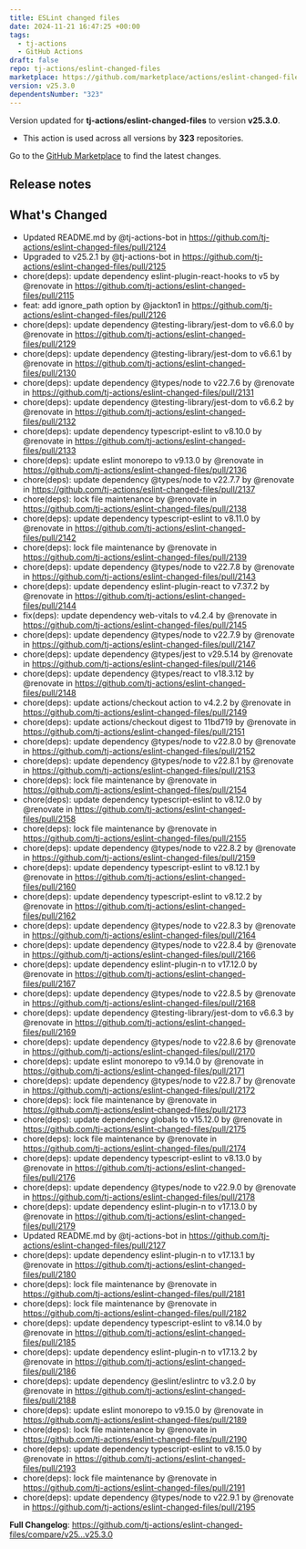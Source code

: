 ```yaml
---
title: ESLint changed files
date: 2024-11-21 16:47:25 +00:00
tags:
  - tj-actions
  - GitHub Actions
draft: false
repo: tj-actions/eslint-changed-files
marketplace: https://github.com/marketplace/actions/eslint-changed-files
version: v25.3.0
dependentsNumber: "323"
---
```



Version updated for **tj-actions/eslint-changed-files** to version **v25.3.0**.
- This action is used across all versions by **323** repositories.

Go to the [GitHub Marketplace](https://github.com/marketplace/actions/eslint-changed-files) to find the latest changes.

## Release notes

## What's Changed
* Updated README.md by @tj-actions-bot in https://github.com/tj-actions/eslint-changed-files/pull/2124
* Upgraded to v25.2.1 by @tj-actions-bot in https://github.com/tj-actions/eslint-changed-files/pull/2125
* chore(deps): update dependency eslint-plugin-react-hooks to v5 by @renovate in https://github.com/tj-actions/eslint-changed-files/pull/2115
* feat: add ignore_path option by @jackton1 in https://github.com/tj-actions/eslint-changed-files/pull/2126
* chore(deps): update dependency @testing-library/jest-dom to v6.6.0 by @renovate in https://github.com/tj-actions/eslint-changed-files/pull/2129
* chore(deps): update dependency @testing-library/jest-dom to v6.6.1 by @renovate in https://github.com/tj-actions/eslint-changed-files/pull/2130
* chore(deps): update dependency @types/node to v22.7.6 by @renovate in https://github.com/tj-actions/eslint-changed-files/pull/2131
* chore(deps): update dependency @testing-library/jest-dom to v6.6.2 by @renovate in https://github.com/tj-actions/eslint-changed-files/pull/2132
* chore(deps): update dependency typescript-eslint to v8.10.0 by @renovate in https://github.com/tj-actions/eslint-changed-files/pull/2133
* chore(deps): update eslint monorepo to v9.13.0 by @renovate in https://github.com/tj-actions/eslint-changed-files/pull/2136
* chore(deps): update dependency @types/node to v22.7.7 by @renovate in https://github.com/tj-actions/eslint-changed-files/pull/2137
* chore(deps): lock file maintenance by @renovate in https://github.com/tj-actions/eslint-changed-files/pull/2138
* chore(deps): update dependency typescript-eslint to v8.11.0 by @renovate in https://github.com/tj-actions/eslint-changed-files/pull/2142
* chore(deps): lock file maintenance by @renovate in https://github.com/tj-actions/eslint-changed-files/pull/2139
* chore(deps): update dependency @types/node to v22.7.8 by @renovate in https://github.com/tj-actions/eslint-changed-files/pull/2143
* chore(deps): update dependency eslint-plugin-react to v7.37.2 by @renovate in https://github.com/tj-actions/eslint-changed-files/pull/2144
* fix(deps): update dependency web-vitals to v4.2.4 by @renovate in https://github.com/tj-actions/eslint-changed-files/pull/2145
* chore(deps): update dependency @types/node to v22.7.9 by @renovate in https://github.com/tj-actions/eslint-changed-files/pull/2147
* chore(deps): update dependency @types/jest to v29.5.14 by @renovate in https://github.com/tj-actions/eslint-changed-files/pull/2146
* chore(deps): update dependency @types/react to v18.3.12 by @renovate in https://github.com/tj-actions/eslint-changed-files/pull/2148
* chore(deps): update actions/checkout action to v4.2.2 by @renovate in https://github.com/tj-actions/eslint-changed-files/pull/2149
* chore(deps): update actions/checkout digest to 11bd719 by @renovate in https://github.com/tj-actions/eslint-changed-files/pull/2151
* chore(deps): update dependency @types/node to v22.8.0 by @renovate in https://github.com/tj-actions/eslint-changed-files/pull/2152
* chore(deps): update dependency @types/node to v22.8.1 by @renovate in https://github.com/tj-actions/eslint-changed-files/pull/2153
* chore(deps): lock file maintenance by @renovate in https://github.com/tj-actions/eslint-changed-files/pull/2154
* chore(deps): update dependency typescript-eslint to v8.12.0 by @renovate in https://github.com/tj-actions/eslint-changed-files/pull/2158
* chore(deps): lock file maintenance by @renovate in https://github.com/tj-actions/eslint-changed-files/pull/2155
* chore(deps): update dependency @types/node to v22.8.2 by @renovate in https://github.com/tj-actions/eslint-changed-files/pull/2159
* chore(deps): update dependency typescript-eslint to v8.12.1 by @renovate in https://github.com/tj-actions/eslint-changed-files/pull/2160
* chore(deps): update dependency typescript-eslint to v8.12.2 by @renovate in https://github.com/tj-actions/eslint-changed-files/pull/2162
* chore(deps): update dependency @types/node to v22.8.3 by @renovate in https://github.com/tj-actions/eslint-changed-files/pull/2164
* chore(deps): update dependency @types/node to v22.8.4 by @renovate in https://github.com/tj-actions/eslint-changed-files/pull/2166
* chore(deps): update dependency eslint-plugin-n to v17.12.0 by @renovate in https://github.com/tj-actions/eslint-changed-files/pull/2167
* chore(deps): update dependency @types/node to v22.8.5 by @renovate in https://github.com/tj-actions/eslint-changed-files/pull/2168
* chore(deps): update dependency @testing-library/jest-dom to v6.6.3 by @renovate in https://github.com/tj-actions/eslint-changed-files/pull/2169
* chore(deps): update dependency @types/node to v22.8.6 by @renovate in https://github.com/tj-actions/eslint-changed-files/pull/2170
* chore(deps): update eslint monorepo to v9.14.0 by @renovate in https://github.com/tj-actions/eslint-changed-files/pull/2171
* chore(deps): update dependency @types/node to v22.8.7 by @renovate in https://github.com/tj-actions/eslint-changed-files/pull/2172
* chore(deps): lock file maintenance by @renovate in https://github.com/tj-actions/eslint-changed-files/pull/2173
* chore(deps): update dependency globals to v15.12.0 by @renovate in https://github.com/tj-actions/eslint-changed-files/pull/2175
* chore(deps): lock file maintenance by @renovate in https://github.com/tj-actions/eslint-changed-files/pull/2174
* chore(deps): update dependency typescript-eslint to v8.13.0 by @renovate in https://github.com/tj-actions/eslint-changed-files/pull/2176
* chore(deps): update dependency @types/node to v22.9.0 by @renovate in https://github.com/tj-actions/eslint-changed-files/pull/2178
* chore(deps): update dependency eslint-plugin-n to v17.13.0 by @renovate in https://github.com/tj-actions/eslint-changed-files/pull/2179
* Updated README.md by @tj-actions-bot in https://github.com/tj-actions/eslint-changed-files/pull/2127
* chore(deps): update dependency eslint-plugin-n to v17.13.1 by @renovate in https://github.com/tj-actions/eslint-changed-files/pull/2180
* chore(deps): lock file maintenance by @renovate in https://github.com/tj-actions/eslint-changed-files/pull/2181
* chore(deps): lock file maintenance by @renovate in https://github.com/tj-actions/eslint-changed-files/pull/2182
* chore(deps): update dependency typescript-eslint to v8.14.0 by @renovate in https://github.com/tj-actions/eslint-changed-files/pull/2185
* chore(deps): update dependency eslint-plugin-n to v17.13.2 by @renovate in https://github.com/tj-actions/eslint-changed-files/pull/2186
* chore(deps): update dependency @eslint/eslintrc to v3.2.0 by @renovate in https://github.com/tj-actions/eslint-changed-files/pull/2188
* chore(deps): update eslint monorepo to v9.15.0 by @renovate in https://github.com/tj-actions/eslint-changed-files/pull/2189
* chore(deps): lock file maintenance by @renovate in https://github.com/tj-actions/eslint-changed-files/pull/2190
* chore(deps): update dependency typescript-eslint to v8.15.0 by @renovate in https://github.com/tj-actions/eslint-changed-files/pull/2193
* chore(deps): lock file maintenance by @renovate in https://github.com/tj-actions/eslint-changed-files/pull/2191
* chore(deps): update dependency @types/node to v22.9.1 by @renovate in https://github.com/tj-actions/eslint-changed-files/pull/2195


**Full Changelog**: https://github.com/tj-actions/eslint-changed-files/compare/v25...v25.3.0

